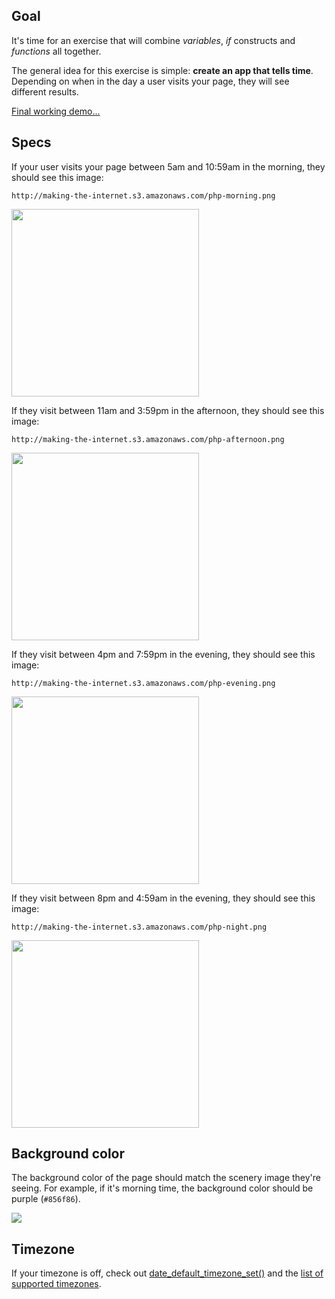 ## Goal
It's time for an exercise that will combine *variables*, *if* constructs and *functions* all together.

The general idea for this exercise is simple: **create an app that tells time**. 
Depending on when in the day a user visits your page, they will see different results.

[Final working demo...](http://php.wcc-hosting.com/clock)

## Specs

If your user visits your page between 5am and 10:59am in the morning, they should see this image:

	http://making-the-internet.s3.amazonaws.com/php-morning.png
	
<img src='http://thewc.co.s3.amazonaws.com/challenges/php-morning.png' style='width:300px'>




If they visit between 11am and 3:59pm in the afternoon, they should see this image:

	http://making-the-internet.s3.amazonaws.com/php-afternoon.png
	
<img src='http://making-the-internet.s3.amazonaws.com/php-afternoon.png' style='width:300px'>




If they visit between 4pm and 7:59pm in the evening, they should see this image:

	http://making-the-internet.s3.amazonaws.com/php-evening.png

<img src='http://making-the-internet.s3.amazonaws.com/php-evening.png' style='width:300px'>



If they visit between 8pm and 4:59am in the evening, they should see this image:

	http://making-the-internet.s3.amazonaws.com/php-night.png

<img src='http://making-the-internet.s3.amazonaws.com/php-night.png' style='width:300px'>



## Background color

The background color of the page should match the scenery image they're seeing. 
For example, if it's morning time, the background color should be purple (`#856f86`).

<img src='http://making-the-internet.s3.amazonaws.com/php-colors.png'>



## Timezone

If your timezone is off, check out [date_default_timezone_set()](http://us3.php.net/manual/en/function.date-default-timezone-set.php) and the [list of supported timezones](http://us3.php.net/manual/en/timezones.php).
